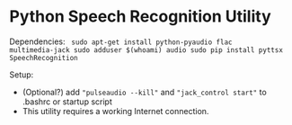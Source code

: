 Python Speech Recognition Utility
========
Dependencies:
<code>
  sudo apt-get install python-pyaudio flac multimedia-jack
  sudo adduser $(whoami) audio
  sudo pip install pyttsx SpeechRecognition
</code>

Setup:
  - (Optional?) add <code>"pulseaudio --kill"</code> and <code>"jack_control start"</code> to .bashrc or startup script
  - This utility requires a working Internet connection.
